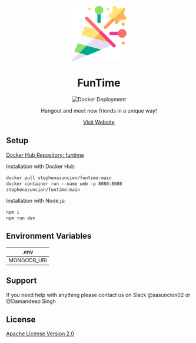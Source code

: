 <p align="center">
    <a href='https://www.nfthost.app/' rel='nofollow'>
        <img src='./public/assets/image/logo.png' alt='FunTime Logo' style="width: 150px" />
    </a>
</p>

<h1 align="center">FunTime</h1>

<p align="center">
    <img src='https://github.com/Damandeep27/FunTime/actions/workflows/docker-deployment.yml/badge.svg' alt='Docker Deployment'>
</p>

<p align="center">
    Hangout and meet new friends in a unique way!
</p>

<p align="center">
    <a href='https://fun--time.herokuapp.com' target="_blank">Visit Website</a>
</p>

## Setup

<a href='https://hub.docker.com/repository/docker/stephenasuncion/funtime' target="_blank">Docker Hub Repository: funtime</a>

Installation with Docker Hub:
```
docker pull stephenasuncion/funtime:main
docker container run --name web -p 8080:8080 stephenasuncion/funtime:main
```

Installation with Node.js:
```
npm i 
npm run dev
```

## Environment Variables

| .env        |
| ----------- |
| MONGODB_URI |

## Support

If you need help with anything please contact us on Slack @sasuncion02 or @Damandeep Singh

## License

[Apache License Version 2.0](https://github.com/Damandeep27/FunTime/blob/main/LICENSE)
